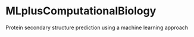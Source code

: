 # MLplusComputationalBiology
Protein secondary structure prediction using a machine learning approach
